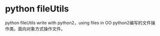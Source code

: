 # python fileUtils
 python fileUtils write with python2，using files in OO
 python2编写的文件操作类。面向对象方式操作文件。
